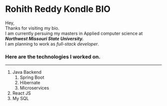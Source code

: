 # Rohith Reddy Kondle BIO

Hey,<br>
Thanks for visiting my bio.<br>
I am currently persuing my masters in Applied computer science at ***Northwest Missouri State University.***<br>
I am planning to work as *full-stack developer*.

### Here are the technologies I worked on.
***
1. Java Backend
   1. Spring Boot
   2. Hibernate
   3. Microservices
2. React JS
3. My SQL
